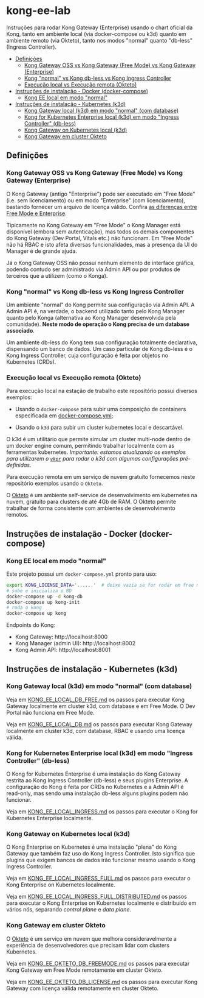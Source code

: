 # kong-ee-lab <!-- omit in toc -->

Instruções para rodar Kong Gateway (Enterprise) usando o chart oficial da Kong, tanto em ambiente local (via docker-compose ou k3d) quanto em ambiente remoto (via Okteto), tanto nos modos "normal" quanto "db-less" (Ingress Controller).

- [Definições](#definições)
  - [Kong Gateway OSS vs Kong Gateway (Free Mode) vs Kong Gateway (Enterprise)](#kong-gateway-oss-vs-kong-gateway-free-mode-vs-kong-gateway-enterprise)
  - [Kong "normal" vs Kong db-less vs Kong Ingress Controller](#kong-normal-vs-kong-db-less-vs-kong-ingress-controller)
  - [Execução local vs Execução remota (Okteto)](#execução-local-vs-execução-remota-okteto)
- [Instruções de instalação - Docker (docker-compose)](#instruções-de-instalação---docker-docker-compose)
  - [Kong EE local em modo "normal"](#kong-ee-local-em-modo-normal)
- [Instruções de instalação - Kubernetes (k3d)](#instruções-de-instalação---kubernetes-k3d)
  - [Kong Gateway local (k3d) em modo "normal" (com database)](#kong-gateway-local-k3d-em-modo-normal-com-database)
  - [Kong for Kubernetes Enterprise local (k3d) em modo "Ingress Controller" (db-less)](#kong-for-kubernetes-enterprise-local-k3d-em-modo-ingress-controller-db-less)
  - [Kong Gateway on Kubernetes local (k3d)](#kong-gateway-on-kubernetes-local-k3d)
  - [Kong Gateway em cluster Okteto](#kong-gateway-em-cluster-okteto)

## Definições

### Kong Gateway OSS vs Kong Gateway (Free Mode) vs Kong Gateway (Enterprise)

O Kong Gateway (antigo "Enterprise") pode ser executado em "Free Mode" (i.e. sem licenciamento) ou em modo "Enterprise" (com licenciamento), bastando fornecer um arquivo de licença válido. Confira [as diferenças entre Free Mode e Enterprise](https://docs.konghq.com/gateway/latest/plan-and-deploy/licenses/).

Tipicamente no Kong Gateway em "Free Mode" o Kong Manager está disponível (embora sem autenticação), mas todos os demais componentes do Kong Gateway (Dev Portal, Vitals etc.) não funcionam. Em "Free Mode" não há RBAC e isto afeta diversas funcionalidades, mas a presença da UI do Manager é de grande ajuda.

Já o Kong Gateway OSS não possui nenhum elemento de interface gráfica, podendo contudo ser administrado via Admin API ou por produtos de terceiros que a utilizem (como o Konga).

### Kong "normal" vs Kong db-less vs Kong Ingress Controller

Um ambiente "normal" do Kong permite sua configuração via Admin API. A Admin API é, na verdade, o backend utilizado tanto pelo Kong Manager quanto pelo Konga (alternativa ao Kong Manager desenvolvida pela comunidade). **Neste modo de operação o Kong precisa de um database associado**.

Um ambiente db-less do Kong tem sua configuração totalmente declarativa, dispensando um banco de dados. Um caso particular de Kong db-less é o Kong Ingress Controller, cuja configuração é feita por objetos no Kubernetes (CRDs).

### Execução local vs Execução remota (Okteto)

Para execução local na estação de trabalho este repositório possui diversos exemplos:

* Usando o `docker-compose` para subir uma composição de containers especificada em [docker-compose.yml](docker-compose.yml);

* Usando o `k3d` para subir um cluster kubernetes local e descartável.

O k3d é um utilitário que permite simular um cluster multi-node dentro de um docker engine comum, permitindo trabalhar localmente com as ferramentas kubernetes. *Importante: estamos atualizando os exemplos para utilizarem o [`vkpr`](https://docs.vkpr.net/) para rodar o k3d com algumas configurações pré-definidas*.

Para execução remota em um serviço de nuvem gratuito fornecemos neste repositório exemplos usando o `Okteto`.

O [Okteto](https://okteto.com) é um ambiente self-service de desenvolvimento em kubernetes na nuvem, gratuito para clusters de até 4Gb de RAM. O Okteto permite trabalhar de forma consistente com ambientes de desenvolvimento remotos. 

## Instruções de instalação - Docker (docker-compose)

### Kong EE local em modo "normal"

Este projeto possui um `docker-compose.yml` pronto para uso:

```sh
export KONG_LICENSE_DATA='......'  # deixe vazia se for rodar em free mode
# sobe e inicializa o BD
docker-compose up -d kong-db
docker-compose up kong-init
# roda o kong
docker-compose up kong
```

Endpoints do Kong:

* Kong Gateway: http://localhost:8000
* Kong Manager (admin UI): http://localhost:8002
* Kong Admin API: http://localhost:8001

## Instruções de instalação - Kubernetes (k3d)

### Kong Gateway local (k3d) em modo "normal" (com database)

Veja em [KONG_EE_LOCAL_DB_FREE.md](KONG_EE_LOCAL_DB_FREE.md) os passos para executar Kong Gateway localmente em cluster k3d, com database e em Free Mode. O Dev Portal não funciona em Free Mode.

Veja em [KONG_EE_LOCAL_DB.md](KONG_EE_LOCAL_DB.md) os passos para executar Kong Gateway localmente em cluster k3d, com database, RBAC e usando uma licença válida.

### Kong for Kubernetes Enterprise local (k3d) em modo "Ingress Controller" (db-less)

O Kong for Kubernetes Enterprise é uma instalação do Kong Gateway restrita ao Kong Ingress Controller (db-less) e seus plugins Enterprise. A configuração do Kong é feita por CRDs no Kubernetes e a Admin API é read-only, mas sendo uma instalação db-less alguns plugins podem não funcionar.

Veja em [KONG_EE_LOCAL_INGRESS.md](KONG_EE_LOCAL_INGRESS.md) os passos para executar o Kong for Kubernetes Enterprise localmente.

### Kong Gateway on Kubernetes local (k3d)

O Kong Enterprise on Kubernetes é uma instalação "plena" do Kong Gateway que também faz uso do Kong Ingress Controller. Isto significa que plugins que exigem bancos de dados irão funcionar mesmo usando o Kong Ingress Controller.

Veja em [KONG_EE_LOCAL_INGRESS_FULL.md](KONG_EE_LOCAL_INGRESS_FULL.md) os passos para executar o Kong Enterprise on Kubernetes localmente.

Veja em [KONG_EE_LOCAL_INGRESS_FULL_DISTRIBUTED.md](KONG_EE_LOCAL_INGRESS_FULL_DISTRIBUTED.md) os passos para executar o Kong Enterprise on Kubernetes localmente e distribuído em vários nós, separando *control plane* e *data plane*.

### Kong Gateway em cluster Okteto

O [Okteto](https://www.okteto.com/) é um serviço em nuvem que melhora consideravelmente a experiência de desenvolvedores que precisam lidar com clusters Kubernetes.

Veja em [KONG_EE_OKTETO_DB_FREEMODE.md](KONG_EE_OKTETO_DB_FREEMODE.md) os passos para executar Kong Gateway em Free Mode remotamente em cluster Okteto.

Veja em [KONG_EE_OKTETO_DB_LICENSE.md](KONG_EE_OKTETO_DB_LICENSE.md) os passos para executar Kong Gateway com licença válida remotamente em cluster Okteto.
